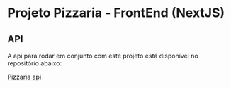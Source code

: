 # Projeto Pizzaria - FrontEnd (NextJS)

## API
A api para rodar em conjunto com este projeto está disponível no repositório abaixo:

[Pizzaria api](https://github.com/ceduklein/pizzaria-api.git)